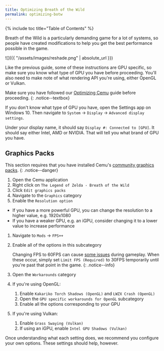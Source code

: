 ```yaml
---
title: Optimizing Breath of the Wild
permalink: optimizing-botw
---
```


{% include toc title="Table of Contents" %}

Breath of the Wild is a particularly demanding game for a lot of systems, so people have created modifications to help you get the best performance possible in the game.

![]({{ "/assets/images/reshade.png" | absolute_url }})

Like the previous guide, some of these instructions are GPU specific, so make sure you know what type of GPU you have before proceeding. You'll also need to make note of what rendering API you're using, either OpenGL or Vulkan.

Make sure you have followed our [Optimizing Cemu](optimizing-cemu) guide before proceeding.
{: .notice--textbox}

If you don't know what type of GPU you have, open the Settings app on Windows 10. Then navigate to `System` -> `Display` -> `Advanced display settings`.

Under your display name, it should say `Display #: Connected to [GPU]`. It should say either Intel, AMD or NVIDIA. That will tell you what brand of GPU you have.

## Graphics Packs

This section requires that you have installed Cemu's [community graphics packs](installing-cemu#configuration).
{: .notice--danger}

1. Open the Cemu application
1. Right click on `The Legend of Zelda - Breath of the Wild`
1. Click `Edit graphics packs`
1. Navigate to the `Graphics` category
1. Enable the `Resolution option`
  - If you have a more powerful GPU, you can change the resolution to a higher value, e.g. 1920x1080
  - If you have a weaker GPU, e.g. an iGPU, consider changing it to a lower value to increase performance
1. Navigate to `Mods` -> `FPS++`
1. Enable all of the options in this subcategory

    Changing FPS to 60FPS can cause [some issues](https://wiki.cemu.info/wiki/The_Legend_of_Zelda:_Breath_of_the_Wild#Issues_arising_by_using_FPS.2B.2B_or_static_FPS.2B.2B) during gameplay. When these occur, simply set `Limit FPS (Required)` to 30FPS temporarily until you're past that point in the game.
    {: .notice--info}

1. Open the `Workarounds` category
1. If you're using OpenGL:
    1. Enable `Kakariko Torch Shadows (OpenGL)` and `LWZX Crash (OpenGL)`
    1. Open the `GPU specific workarounds for OpenGL` subcategory
    1. Enable all the options corresponding to your GPU
1. If you're using Vulkan:
    1. Enable `Grass Swaying (Vulkan)`
    1. If using an iGPU, enable `Intel GPU Shadows (Vulkan)`

Once understanding what each setting does, we recommend you configure your own options. These settings should help, however.
